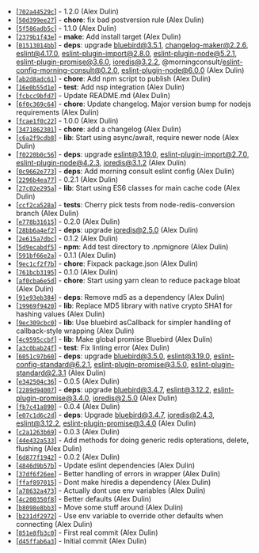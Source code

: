 * [[`702a44529c`](https://github.com/alexdulin/redis-cache-wrap/commit/702a44529c)] - 1.2.0 (Alex Dulin) 
* [[`50d399ee27`](https://github.com/alexdulin/redis-cache-wrap/commit/50d399ee27)] - **chore**: fix bad postversion rule (Alex Dulin) 
* [[`5f586adb5c`](https://github.com/alexdulin/redis-cache-wrap/commit/5f586adb5c)] - 1.1.0 (Alex Dulin) 
* [[`2379b1f43e`](https://github.com/alexdulin/redis-cache-wrap/commit/2379b1f43e)] - **make**: Add install target (Alex Dulin) 
* [[`01513014bb`](https://github.com/alexdulin/redis-cache-wrap/commit/01513014bb)] - **deps**: upgrade bluebird@3.5.1, changelog-maker@2.2.6, eslint@4.17.0, eslint-plugin-import@2.8.0, eslint-plugin-node@5.2.1, eslint-plugin-promise@3.6.0, ioredis@3.2.2, @morningconsult/eslint-config-morning-consult@0.2.0, eslint-plugin-node@6.0.0 (Alex Dulin) 
* [[`ab2d8adc61`](https://github.com/alexdulin/redis-cache-wrap/commit/ab2d8adc61)] - **chore**: Add npm script to publish (Alex Dulin) 
* [[`16e0b55d1e`](https://github.com/alexdulin/redis-cache-wrap/commit/16e0b55d1e)] - **test**: Add nsp integration (Alex Dulin) 
* [[`fcbcc9bfd7`](https://github.com/alexdulin/redis-cache-wrap/commit/fcbcc9bfd7)] - Update README.md (Alex Dulin) 
* [[`6f0c369c64`](https://github.com/alexdulin/redis-cache-wrap/commit/6f0c369c64)] - **chore**: Update changelog. Major version bump for nodejs requirements (Alex Dulin) 
* [[`fcae1f0c22`](https://github.com/alexdulin/redis-cache-wrap/commit/fcae1f0c22)] - 1.0.0 (Alex Dulin) 
* [[`3471862301`](https://github.com/alexdulin/redis-cache-wrap/commit/3471862301)] - **chore**: add a changelog (Alex Dulin) 
* [[`c6a2f9cdb8`](https://github.com/alexdulin/redis-cache-wrap/commit/c6a2f9cdb8)] - **lib**: Start using async/await, require newer node (Alex Dulin) 
* [[`f0220b0c56`](https://github.com/alexdulin/redis-cache-wrap/commit/f0220b0c56)] - **deps**: upgrade eslint@3.19.0, eslint-plugin-import@2.7.0, eslint-plugin-node@4.2.3, ioredis@3.1.2 (Alex Dulin) 
* [[`0c9662e773`](https://github.com/alexdulin/redis-cache-wrap/commit/0c9662e773)] - **deps**: Add morning consult eslint config (Alex Dulin) 
* [[`2296b4ea77`](https://github.com/alexdulin/redis-cache-wrap/commit/2296b4ea77)] - 0.2.1 (Alex Dulin) 
* [[`27c02e295a`](https://github.com/alexdulin/redis-cache-wrap/commit/27c02e295a)] - **lib**: Start using ES6 classes for main cache code (Alex Dulin) 
* [[`ccf2ca528a`](https://github.com/alexdulin/redis-cache-wrap/commit/ccf2ca528a)] - **tests**: Cherry pick tests from node-redis-conversion branch (Alex Dulin) 
* [[`e778b31615`](https://github.com/alexdulin/redis-cache-wrap/commit/e778b31615)] - 0.2.0 (Alex Dulin) 
* [[`28bb6a4ef2`](https://github.com/alexdulin/redis-cache-wrap/commit/28bb6a4ef2)] - **deps**: upgrade ioredis@2.5.0 (Alex Dulin) 
* [[`2e615a7dbc`](https://github.com/alexdulin/redis-cache-wrap/commit/2e615a7dbc)] - 0.1.2 (Alex Dulin) 
* [[`5d9ecabdf5`](https://github.com/alexdulin/redis-cache-wrap/commit/5d9ecabdf5)] - **npm**: Add test directory to .npmignore (Alex Dulin) 
* [[`591bf66e2a`](https://github.com/alexdulin/redis-cache-wrap/commit/591bf66e2a)] - 0.1.1 (Alex Dulin) 
* [[`9ec1cf2f7b`](https://github.com/alexdulin/redis-cache-wrap/commit/9ec1cf2f7b)] - **chore**: Fixpack package.json (Alex Dulin) 
* [[`761bcb3195`](https://github.com/alexdulin/redis-cache-wrap/commit/761bcb3195)] - 0.1.0 (Alex Dulin) 
* [[`af0cba6e5d`](https://github.com/alexdulin/redis-cache-wrap/commit/af0cba6e5d)] - **chore**: Start using yarn clean to reduce package bloat (Alex Dulin) 
* [[`91e93eb384`](https://github.com/alexdulin/redis-cache-wrap/commit/91e93eb384)] - **deps**: Remove md5 as a dependency (Alex Dulin) 
* [[`19969f9420`](https://github.com/alexdulin/redis-cache-wrap/commit/19969f9420)] - **lib**: Replace MD5 library with native crypto SHA1 for hashing values (Alex Dulin) 
* [[`9ec309cbc0`](https://github.com/alexdulin/redis-cache-wrap/commit/9ec309cbc0)] - **lib**: Use bluebird asCallback for simpler handling of callback-style wrapping (Alex Dulin) 
* [[`4c9595ccbf`](https://github.com/alexdulin/redis-cache-wrap/commit/4c9595ccbf)] - **lib**: Make global promise Bluebird (Alex Dulin) 
* [[`a3c0bab24f`](https://github.com/alexdulin/redis-cache-wrap/commit/a3c0bab24f)] - **test**: Fix linting error (Alex Dulin) 
* [[`6051c97b60`](https://github.com/alexdulin/redis-cache-wrap/commit/6051c97b60)] - **deps**: upgrade bluebird@3.5.0, eslint@3.19.0, eslint-config-standard@6.2.1, eslint-plugin-promise@3.5.0, eslint-plugin-standard@2.3.1 (Alex Dulin) 
* [[`e342504c36`](https://github.com/alexdulin/redis-cache-wrap/commit/e342504c36)] - 0.0.5 (Alex Dulin) 
* [[`2289d94007`](https://github.com/alexdulin/redis-cache-wrap/commit/2289d94007)] - **deps**: upgrade bluebird@3.4.7, eslint@3.12.2, eslint-plugin-promise@3.4.0, ioredis@2.5.0 (Alex Dulin) 
* [[`fb7c41a890`](https://github.com/alexdulin/redis-cache-wrap/commit/fb7c41a890)] - 0.0.4 (Alex Dulin) 
* [[`e07c1d6c2d`](https://github.com/alexdulin/redis-cache-wrap/commit/e07c1d6c2d)] - **deps**: Upgrade bluebird@3.4.7, ioredis@2.4.3, eslint@3.12.2, eslint-plugin-promise@3.4.0 (Alex Dulin) 
* [[`c2a1263b69`](https://github.com/alexdulin/redis-cache-wrap/commit/c2a1263b69)] - 0.0.3 (Alex Dulin) 
* [[`44e432a533`](https://github.com/alexdulin/redis-cache-wrap/commit/44e432a533)] - Add methods for doing generic redis opterations, delete, flushing (Alex Dulin) 
* [[`6d877f1942`](https://github.com/alexdulin/redis-cache-wrap/commit/6d877f1942)] - 0.0.2 (Alex Dulin) 
* [[`4846d9b57b`](https://github.com/alexdulin/redis-cache-wrap/commit/4846d9b57b)] - Update eslint dependencies (Alex Dulin) 
* [[`37df6f26ee`](https://github.com/alexdulin/redis-cache-wrap/commit/37df6f26ee)] - Better handling of errors in wrapper (Alex Dulin) 
* [[`ffaf897015`](https://github.com/alexdulin/redis-cache-wrap/commit/ffaf897015)] - Dont make hiredis a dependency (Alex Dulin) 
* [[`a78632a473`](https://github.com/alexdulin/redis-cache-wrap/commit/a78632a473)] - Actually dont use env variables (Alex Dulin) 
* [[`4c200350f8`](https://github.com/alexdulin/redis-cache-wrap/commit/4c200350f8)] - Better defaults (Alex Dulin) 
* [[`b8098e8bb3`](https://github.com/alexdulin/redis-cache-wrap/commit/b8098e8bb3)] - Move some stuff around (Alex Dulin) 
* [[`b231df2972`](https://github.com/alexdulin/redis-cache-wrap/commit/b231df2972)] - Use env variable to override other defaults when connecting (Alex Dulin) 
* [[`851e8fb3c0`](https://github.com/alexdulin/redis-cache-wrap/commit/851e8fb3c0)] - First real commit (Alex Dulin) 
* [[`d45ffab6a3`](https://github.com/alexdulin/redis-cache-wrap/commit/d45ffab6a3)] - Initial commit (Alex Dulin) 
